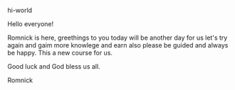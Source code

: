 hi-world

Hello everyone!

Romnick is here, greethings to you today will be another day for us let's try again and gaim more knowlege and earn also please be guided and always be happy. This a new course for us.

Good luck and God bless us all.

Romnick
